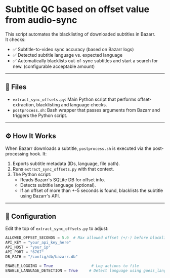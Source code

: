 # Subtitle QC based on offset value from audio-sync

This script automates the blacklisting of downloaded subtitles in Bazarr.  
It checks:

- ✅ Subtitle-to-video sync accuracy (based on Bazarr logs)
- ✅ Detected subtitle language vs. expected language
- ✅ Automatically blacklists out-of-sync subtitles and start a search for new. (configurable acceptable amount)

---

## 📂 Files

- `extract_sync_offsets.py`: Main Python script that performs offset-extraction, blacklisting and language checks.
- `postprocess.sh`: Bash wrapper that passes arguments from Bazarr and triggers the Python script.

---

## ⚙️ How It Works

When Bazarr downloads a subtitle, `postprocess.sh` is executed via the post-processing hook. It:

1. Exports subtitle metadata (IDs, language, file path).
2. Runs `extract_sync_offsets.py` with that context.
3. The Python script:
   - Reads Bazarr's SQLite DB for offset info.
   - Detects subtitle language (optional).
   - If an offset of more than +-5 seconds is found, blacklists the subtitle using Bazarr's API.

---

## 🔧 Configuration

Edit the top of `extract_sync_offsets.py` to adjust:

```python
ALLOWED_OFFSET_SECONDS = 5.0  # Max allowed offset (+/-) before blacklist
API_KEY = "your_api_key_here"
API_HOST = "your_ip"
API_PORT = "6767"
DB_PATH = "/config/db/bazarr.db"

ENABLE_LOGGING = True                 # Log actions to file
ENABLE_LANGUAGE_DETECTION = True     # Detect language using guess_language
